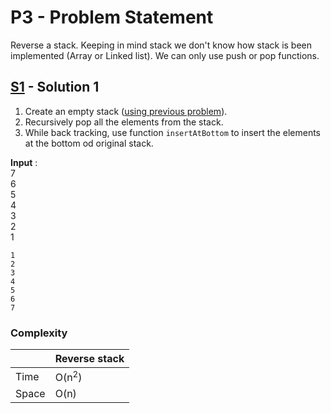 # P3 - Problem Statement
Reverse a stack. Keeping in mind stack we don't know how stack is been implemented (Array or Linked list). We can only use push or pop functions.

## [S1](https://github.com/Lakshitnagar/DS-ALGO/blob/master/ds/stack/p3/S1.java) - Solution 1
1. Create an empty stack ([using previous problem](https://github.com/Lakshitnagar/DS-ALGO/blob/master/ds/stack/stack.java)).
2. Recursively pop all the elements from the stack.
3. While back tracking, use function `insertAtBottom` to insert the elements at the bottom od original stack.

<b>Input</b> :  
7 \
6 \
5 \
4 \
3 \
2 \
1 
``` 
1
2
3
4
5
6
7
```

### Complexity

|               | Reverse stack   |
| ------------- | --------------- |
| Time          | O(n<sup>2</sup>)|
| Space         | O(n)            |
